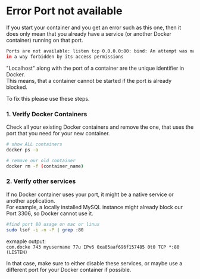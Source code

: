 # Error Port not available

If you start your container and you get an error such as this one, then it does only mean that you already have a service (or another Docker container) running on that port.

```bash
Ports are not available: listen tcp 0.0.0.0:80: bind: An attempt was made to access a socket 
in a way forbidden by its access permissions
```

"Localhost" along with the port of a container are the unique identifier in Docker.\
This means, that a container cannot be started if the port is already blocked.

To fix this please use these steps.

### 1. Verify Docker Containers

Check all your existing Docker containers and remove the one, that uses the port that you need for your new container.

```bash
# show ALL containers
docker ps -a

# remove our old container
docker rm -f (container_name)
```

### 2. Verify other services

If no Docker container uses your port, it might be a native service or another application.\
For example, a locally installed MySQL instance might already block our Port 3306, so Docker cannot use it.

```bash
#find port 80 usage on mac or linux
sudo lsof -i -n -P | grep :80
```

exmaple output:\
`com.docke 743 myusername 77u IPv6 0xa05aaf696f157485 0t0 TCP *:80 (LISTEN)`

In that case, make sure to either disable these services, or maybe use a different port for your Docker container if possible.

